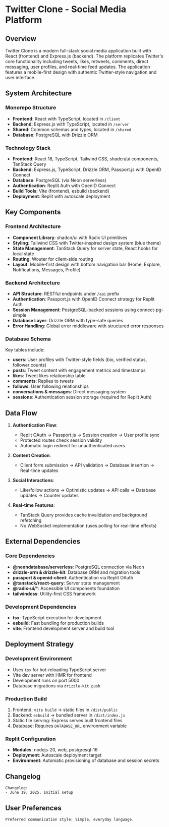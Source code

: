 # Twitter Clone - Social Media Platform

## Overview

Twitter Clone is a modern full-stack social media application built with React (frontend) and Express.js (backend). The platform replicates Twitter's core functionality including tweets, likes, retweets, comments, direct messaging, user profiles, and real-time feed updates. The application features a mobile-first design with authentic Twitter-style navigation and user interface.

## System Architecture

### Monorepo Structure
- **Frontend**: React with TypeScript, located in `/client`
- **Backend**: Express.js with TypeScript, located in `/server`
- **Shared**: Common schemas and types, located in `/shared`
- **Database**: PostgreSQL with Drizzle ORM

### Technology Stack
- **Frontend**: React 18, TypeScript, Tailwind CSS, shadcn/ui components, TanStack Query
- **Backend**: Express.js, TypeScript, Drizzle ORM, Passport.js with OpenID Connect
- **Database**: PostgreSQL (via Neon serverless)
- **Authentication**: Replit Auth with OpenID Connect
- **Build Tools**: Vite (frontend), esbuild (backend)
- **Deployment**: Replit with autoscale deployment

## Key Components

### Frontend Architecture
- **Component Library**: shadcn/ui with Radix UI primitives
- **Styling**: Tailwind CSS with Twitter-inspired design system (blue theme)
- **State Management**: TanStack Query for server state, React hooks for local state
- **Routing**: Wouter for client-side routing
- **Layout**: Mobile-first design with bottom navigation bar (Home, Explore, Notifications, Messages, Profile)

### Backend Architecture
- **API Structure**: RESTful endpoints under `/api` prefix
- **Authentication**: Passport.js with OpenID Connect strategy for Replit Auth
- **Session Management**: PostgreSQL-backed sessions using connect-pg-simple
- **Database Layer**: Drizzle ORM with type-safe queries
- **Error Handling**: Global error middleware with structured error responses

### Database Schema
Key tables include:
- **users**: User profiles with Twitter-style fields (bio, verified status, follower counts)
- **posts**: Tweet content with engagement metrics and timestamps
- **likes**: Tweet likes relationship table
- **comments**: Replies to tweets
- **follows**: User following relationships
- **conversations & messages**: Direct messaging system
- **sessions**: Authentication session storage (required for Replit Auth)

## Data Flow

1. **Authentication Flow**: 
   - Replit OAuth → Passport.js → Session creation → User profile sync
   - Protected routes check session validity
   - Automatic login redirect for unauthenticated users

2. **Content Creation**:
   - Client form submission → API validation → Database insertion → Real-time updates

3. **Social Interactions**:
   - Like/follow actions → Optimistic updates → API calls → Database updates → Counter updates

4. **Real-time Features**:
   - TanStack Query provides cache invalidation and background refetching
   - No WebSocket implementation (uses polling for real-time effects)

## External Dependencies

### Core Dependencies
- **@neondatabase/serverless**: PostgreSQL connection via Neon
- **drizzle-orm & drizzle-kit**: Database ORM and migration tools
- **passport & openid-client**: Authentication via Replit OAuth
- **@tanstack/react-query**: Server state management
- **@radix-ui/***: Accessible UI components foundation
- **tailwindcss**: Utility-first CSS framework

### Development Dependencies  
- **tsx**: TypeScript execution for development
- **esbuild**: Fast bundling for production builds
- **vite**: Frontend development server and build tool

## Deployment Strategy

### Development Environment
- Uses `tsx` for hot-reloading TypeScript server
- Vite dev server with HMR for frontend
- Development runs on port 5000
- Database migrations via `drizzle-kit push`

### Production Build
1. Frontend: `vite build` → static files in `/dist/public`
2. Backend: `esbuild` → bundled server in `/dist/index.js`
3. Static file serving: Express serves built frontend files
4. Database: Requires `DATABASE_URL` environment variable

### Replit Configuration
- **Modules**: nodejs-20, web, postgresql-16
- **Deployment**: Autoscale deployment target
- **Environment**: Automatic provisioning of database and session secrets

## Changelog

```
Changelog:
- June 19, 2025. Initial setup
```

## User Preferences

```
Preferred communication style: Simple, everyday language.
```